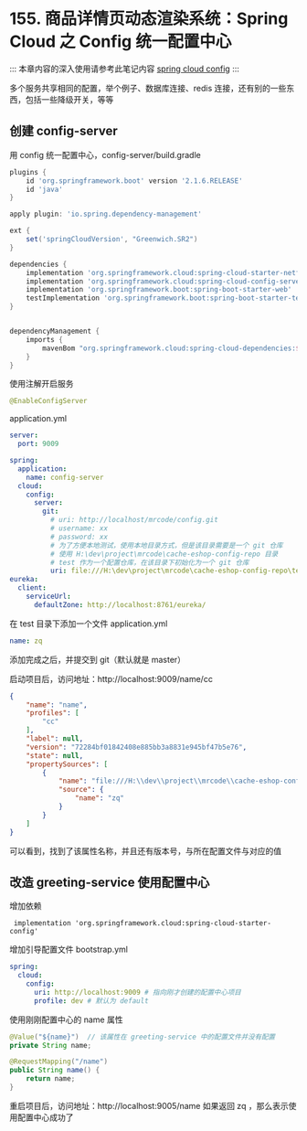 # 155. 商品详情页动态渲染系统：Spring Cloud 之 Config 统一配置中心

:::
本章内容的深入使用请参考此笔记内容 [spring cloud config](/spring-cloud-tutorial/config/)
:::

多个服务共享相同的配置，举个例子、数据库连接、redis 连接，还有别的一些东西，包括一些降级开关，等等

## 创建 config-server
用 config 统一配置中心，config-server/build.gradle

```groovy
plugins {
    id 'org.springframework.boot' version '2.1.6.RELEASE'
    id 'java'
}

apply plugin: 'io.spring.dependency-management'

ext {
    set('springCloudVersion', "Greenwich.SR2")
}

dependencies {
    implementation 'org.springframework.cloud:spring-cloud-starter-netflix-eureka-client'
    implementation 'org.springframework.cloud:spring-cloud-config-server'
    implementation 'org.springframework.boot:spring-boot-starter-web'
    testImplementation 'org.springframework.boot:spring-boot-starter-test'
}


dependencyManagement {
    imports {
        mavenBom "org.springframework.cloud:spring-cloud-dependencies:${springCloudVersion}"
    }
}

```

使用注解开启服务

```java
@EnableConfigServer
```

application.yml

```yml
server:
  port: 9009

spring:
  application:
    name: config-server
  cloud:
    config:
      server:
        git:
          # uri: http://localhost/mrcode/config.git
          # username: xx
          # password: xx
          # 为了方便本地测试，使用本地目录方式，但是该目录需要是一个 git 仓库
          # 使用 H:\dev\project\mrcode\cache-eshop-config-repo 目录
          # test 作为一个配置仓库，在该目录下初始化为一个 git 仓库
          uri: file:///H:\dev\project\mrcode\cache-eshop-config-repo\test
eureka:
  client:
    serviceUrl:
      defaultZone: http://localhost:8761/eureka/
```

在 test 目录下添加一个文件 application.yml

```yml
name: zq
```

添加完成之后，并提交到 git（默认就是 master）

启动项目后，访问地址：http://localhost:9009/name/cc

```json
{
    "name": "name",
    "profiles": [
        "cc"
    ],
    "label": null,
    "version": "72284bf01842408e885bb3a8831e945bf47b5e76",
    "state": null,
    "propertySources": [
        {
            "name": "file:///H:\\dev\\project\\mrcode\\cache-eshop-config-repo\\test/application.yml",
            "source": {
                "name": "zq"
            }
        }
    ]
}
```

可以看到，找到了该属性名称，并且还有版本号，与所在配置文件与对应的值

## 改造 greeting-service 使用配置中心

增加依赖

```
 implementation 'org.springframework.cloud:spring-cloud-starter-config'
```

增加引导配置文件 bootstrap.yml

```yml
spring:
  cloud:
    config:
      uri: http://localhost:9009 # 指向刚才创建的配置中心项目
      profile: dev # 默认为 default
```

使用刚刚配置中心的 name 属性

```java
@Value("${name}")  // 该属性在 greeting-service 中的配置文件并没有配置
private String name;

@RequestMapping("/name")
public String name() {
    return name;
}
```

重启项目后，访问地址：http://localhost:9005/name  如果返回 zq ，那么表示使用配置中心成功了
